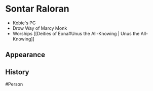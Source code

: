 # Sontar Raloran
- Kobie's PC
- Drow Way of Marcy Monk
- Worships [[Deities of Eona#Unus the All-Knowing | Unus the All-Knowing]]

## Appearance


## History


#Person